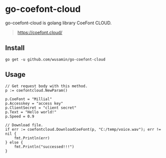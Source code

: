 # go-coefont-cloud

go-coefont-cloud is golang library CoeFont CLOUD.
> https://coefont.cloud/

## Install
```
go get -u github.com/wusamin/go-coefont-cloud
```

## Usage
```
// Get request body with this method.
p := coefontcloud.NewParam()

p.CoeFont = "Millial"
p.Accesskey = "access key"
p.ClientSecret = "client secret"
p.Text = "Hello world!"
p.Speed = 0.9

// Download file.
if err := coefontcloud.DownloadCoeFont(p, "C:/temp/voice.wav"); err != nil {
	fmt.Println(err)
} else {
	fmt.Println("successed!!!")
}
```
